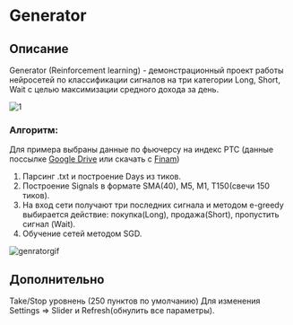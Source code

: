 # Generator

## Описание

Generator (Reinforcement learning) - демонстрационный проект работы нейросетей по классификации сигналов на три категории Long, Short, Wait с целью максимизации средного дохода за день.

![1](https://cloud.githubusercontent.com/assets/26124790/25063606/d8c70db0-21f1-11e7-9f2e-896d8e31eece.png)

### Алгоритм:
Для примера выбраны данные по фьючерсу на индекс РТС (данные поссылке [Google Drive](https://drive.google.com/open?id=0B-sgEGteHltAS3J5VlNTeUpEcmM) или скачать с [Finam](https://www.finam.ru/profile/mosbirzha-fyuchersy/rts/export/?market=14&em=17455&code=SPFB.RTS&apply=0&df=3&mf=2&yf=2017&from=03.03.2017&dt=3&mt=2&yt=2017&to=03.03.2017&p=7&f=SPFB.RTS_170303_170303&e=.txt&cn=SPFB.RTS&dtf=1&tmf=1&MSOR=1&mstime=on&mstimever=1&sep=1&sep2=1&datf=1&at=1))

1. Парсинг .txt и построение Days из тиков.
2. Построение Signals в формате SMA(40), M5, M1, T150(свечи 150 тиков).
3. На вход сети получают три последних сигнала и методом e-greedy выбирается действие: покупка(Long), продажа(Short), пропустить сигнал (Wait).
4. Обучение сетей методом SGD.

![genratorgif](https://cloud.githubusercontent.com/assets/26124790/25063757/93e9e222-21f5-11e7-9199-ebeb2e69d3dc.gif)

## Дополнительно

Take/Stop уровнень (250 пунктов по умолчанию) Для изменения Settings => Slider и Refresh(обнулить все параметры).



